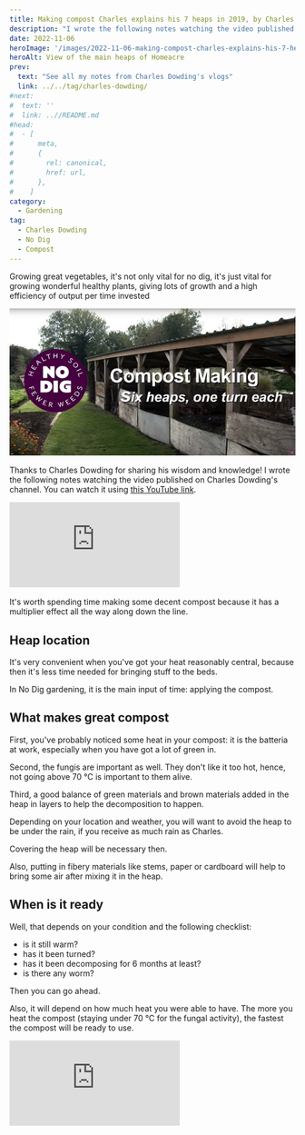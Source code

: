 ```yaml
---
title: Making compost Charles explains his 7 heaps in 2019, by Charles Dowding
description: "I wrote the following notes watching the video published on Charles Dowding's channel"
date: 2022-11-06
heroImage: '/images/2022-11-06-making-compost-charles-explains-his-7-heaps-2019-charles-dowding-hero.jpg'
heroAlt: View of the main heaps of Homeacre
prev:
  text: "See all my notes from Charles Dowding's vlogs"
  link: ../../tag/charles-dowding/
#next:
#  text: ''
#  link: ..//README.md
#head:
#  - [
#      meta,
#      {
#        rel: canonical,
#        href: url,
#      },
#    ]
category:
  - Gardening
tag:
  - Charles Dowding
  - No Dig
  - Compost
---
```


Growing great vegetables, it's not only vital for no dig, it's just vital for growing wonderful healthy plants, giving lots of growth and a high efficiency of output per time invested

![View of the main heaps of Homeacre](./images/2022-11-06-making-compost-charles-explains-his-7-heaps-2019-charles-dowding-hero.jpg 'Credits: image taken from Charles Dowding’s vlog')

Thanks to Charles Dowding for sharing his wisdom and knowledge!
I wrote the following notes watching the video published on Charles Dowding's channel.
You can watch it using [this YouTube link](https://www.youtube.com/watch?v=TeBUX9iEFwg).

<!-- markdownlint-disable MD033 -->
<p class="newsletter-wrapper"><iframe class="newsletter-embed" src="https://thetooltip.substack.com/embed" frameborder="0" scrolling="no"></iframe></p>

It's worth spending time making some decent compost because it has a multiplier effect all the way along down the line.

## Heap location

It's very convenient when you've got your heat reasonably central, because then it's less time needed for bringing stuff to the beds.

In No Dig gardening, it is the main input of time: applying the compost.

## What makes great compost

First, you've probably noticed some heat in your compost: it is the batteria at work, especially when you have got a lot of green in.

Second, the fungis are important as well. They don't like it too hot, hence, not going above 70 °C is important to them alive.

Third, a good balance of green materials and brown materials added in the heap in layers to help the decomposition to happen.

Depending on your location and weather, you will want to avoid the heap to be under the rain, if you receive as much rain as Charles.

Covering the heap will be necessary then.

Also, putting in fibery materials like stems, paper or cardboard will help to bring some air after mixing it in the heap.

## When is it ready

Well, that depends on your condition and the following checklist:

- is it still warm?
- has it been turned?
- has it been decomposing for 6 months at least?
- is there any worm?

Then you can go ahead.

Also, it will depend on how much heat you were able to have. The more you heat the compost (staying under 70 °C for the fungal activity), the fastest the compost will be ready to use.

<!-- markdownlint-disable MD033 -->
<p class="newsletter-wrapper"><iframe class="newsletter-embed" src="https://thetooltip.substack.com/embed" frameborder="0" scrolling="no"></iframe></p>
